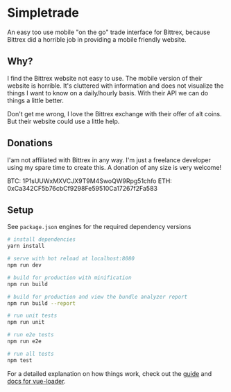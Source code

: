 # Simpletrade

An easy too use mobile "on the go" trade interface for Bittrex, because Bittrex did a horrible job in providing a mobile friendly website.

## Why?
I find the Bittrex website not easy to use. The mobile version of their website is horrible. It's cluttered with information and does not visualize the things I want to know on a daily/hourly basis. With their API we can do things a little better.

Don't get me wrong, I love the Bittrex exchange with their offer of alt coins. But their website could use a little help.

## Donations
I'am not affiliated with Bittrex in any way. I'm just a freelance developer using my spare time to create this. A donation of any size is very welcome!

BTC: 1P1sUUWxMXVCJX9T9M4SwoQW9Rpg51chfo
ETH: 0xCa342CF5b76cbCf9298Fe59510Ca17267f2Fa583

## Setup
See `package.json` engines for the required dependency versions

``` bash
# install dependencies
yarn install

# serve with hot reload at localhost:8080
npm run dev

# build for production with minification
npm run build

# build for production and view the bundle analyzer report
npm run build --report

# run unit tests
npm run unit

# run e2e tests
npm run e2e

# run all tests
npm test
```

For a detailed explanation on how things work, check out the [guide](http://vuejs-templates.github.io/webpack/) and [docs for vue-loader](http://vuejs.github.io/vue-loader).
